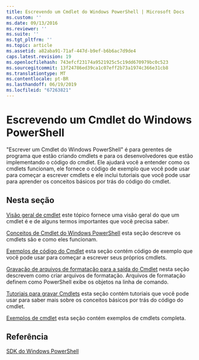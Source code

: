 ```yaml
---
title: Escrevendo um Cmdlet do Windows PowerShell | Microsoft Docs
ms.custom: ''
ms.date: 09/13/2016
ms.reviewer: ''
ms.suite: ''
ms.tgt_pltfrm: ''
ms.topic: article
ms.assetid: a82aba91-71af-447d-b9ef-b6b6ac7d9de4
caps.latest.revision: 19
ms.openlocfilehash: 743efcf23174a9521925c5c19dd670979bc0c523
ms.sourcegitcommit: 13f24786ed39ca1c07eff2b73a1974c366e31cb8
ms.translationtype: MT
ms.contentlocale: pt-BR
ms.lasthandoff: 06/19/2019
ms.locfileid: "67263821"
---
```

# <a name="writing-a-windows-powershell-cmdlet"></a>Escrevendo um Cmdlet do Windows PowerShell

"Escrever um Cmdlet do Windows PowerShell" é para gerentes de programa que estão criando cmdlets e para os desenvolvedores que estão implementando o código do cmdlet. Ele ajudará você a entender como os cmdlets funcionam, ele fornece o código de exemplo que você pode usar para começar a escrever cmdlets e ele inclui tutoriais que você pode usar para aprender os conceitos básicos por trás do código do cmdlet.

## <a name="in-this-section"></a>Nesta seção

[Visão geral de cmdlet](./cmdlet-overview.md) este tópico fornece uma visão geral do que um cmdlet é e de alguns termos importantes que você precisa saber.

[Conceitos de Cmdlet do Windows PowerShell](./windows-powershell-cmdlet-concepts.md) esta seção descreve os cmdlets são e como eles funcionam.

[Exemplos de código do Cmdlet](./examples-of-cmdlet-code.md) esta seção contém código de exemplo que você pode usar para começar a escrever seus próprios cmdlets.

[Gravação de arquivos de formatação para a saída do Cmdlet](../format/writing-a-powershell-formatting-file.md) nesta seção descrevem como criar arquivos de formatação. Arquivos de formatação definem como PowerShell exibe os objetos na linha de comando.

[Tutoriais para gravar Cmdlets](./tutorials-for-writing-cmdlets.md) esta seção contém tutoriais que você pode usar para saber mais sobre os conceitos básicos por trás do código do cmdlet.

[Exemplos de cmdlet](./cmdlet-samples.md) esta seção contém exemplos de cmdlets completa.

## <a name="reference"></a>Referência

[SDK do Windows PowerShell](../windows-powershell-reference.md)
